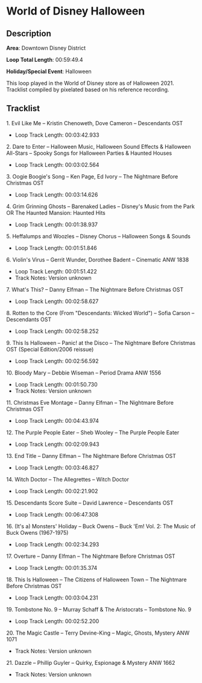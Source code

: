 # World of Disney Halloween

## Description

**Area**: Downtown Disney District

**Loop Total Length**: 00:59:49.4

**Holiday/Special Event**: Halloween

This loop played in the World of Disney store as of Halloween 2021. Tracklist compiled by pixelated based on his reference recording.

## Tracklist

1\. Evil Like Me – Kristin Chenoweth, Dove Cameron – Descendants OST

- Loop Track Length: 00:03:42.933

2\. Dare to Enter – Halloween Music, Halloween Sound Effects & Halloween All-Stars – Spooky Songs for Halloween Parties & Haunted Houses

- Loop Track Length: 00:03:02.564

3\. Oogie Boogie's Song – Ken Page, Ed Ivory – The Nightmare Before Christmas OST

- Loop Track Length: 00:03:14.626

4\. Grim Grinning Ghosts – Barenaked Ladies – Disney's Music from the Park OR The Haunted Mansion: Haunted Hits

- Loop Track Length: 00:01:38.937

5\. Heffalumps and Woozles – Disney Chorus – Halloween Songs & Sounds

- Loop Track Length: 00:01:51.846

6\. Violin's Virus – Gerrit Wunder, Dorothee Badent – Cinematic ANW 1838

- Loop Track Length: 00:01:51.422
- Track Notes: Version unknown

7\. What's This? – Danny Elfman – The Nightmare Before Christmas OST

- Loop Track Length: 00:02:58.627

8\. Rotten to the Core (From "Descendants: Wicked World") – Sofia Carson – Descendants OST

- Loop Track Length: 00:02:58.252

9\. This Is Halloween – Panic! at the Disco – The Nightmare Before Christmas OST (Special Edition/2006 reissue)

- Loop Track Length: 00:02:56.592

10\. Bloody Mary – Debbie Wiseman – Period Drama ANW 1556

- Loop Track Length: 00:01:50.730
- Track Notes: Version unknown

11\. Christmas Eve Montage – Danny Elfman – The Nightmare Before Christmas OST

- Loop Track Length: 00:04:43.974

12\. The Purple People Eater – Sheb Wooley – The Purple People Eater

- Loop Track Length: 00:02:09.943

13\. End Title – Danny Elfman – The Nightmare Before Christmas OST

- Loop Track Length: 00:03:46.827

14\. Witch Doctor – The Allegrettes – Witch Doctor

- Loop Track Length: 00:02:21.902

15\. Descendants Score Suite – David Lawrence – Descendants OST

- Loop Track Length: 00:06:47.308

16\. (It's a) Monsters' Holiday – Buck Owens – Buck 'Em! Vol. 2: The Music of Buck Owens (1967-1975)

- Loop Track Length: 00:02:34.293

17\. Overture – Danny Elfman – The Nightmare Before Christmas OST

- Loop Track Length: 00:01:35.374

18\. This Is Halloween – The Citizens of Halloween Town – The Nightmare Before Christmas OST

- Loop Track Length: 00:03:04.231

19\. Tombstone No. 9 – Murray Schaff & The Aristocrats – Tombstone No. 9 

- Loop Track Length: 00:02:52.200

20\. The Magic Castle – Terry Devine-King – Magic, Ghosts, Mystery ANW 1071

- Track Notes: Version unknown

21\. Dazzle – Phillip Guyler – Quirky, Espionage & Mystery ANW 1662

- Track Notes: Version unknown
